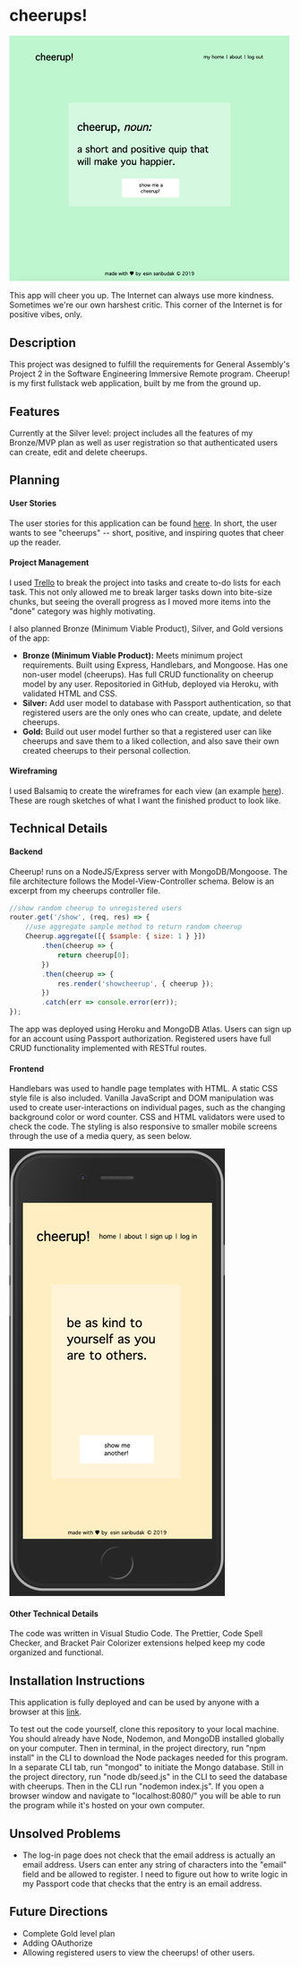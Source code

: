 # cheerups!

<img alt="cheerup! home page" src="images/cheerup_home.png" width="500px">

This app will cheer you up. The Internet can always use more kindness. Sometimes we're our own harshest critic. This corner of the Internet is for positive vibes, only.

## Description

This project was designed to fulfill the requirements for General Assembly's Project 2 in the Software Engineering Immersive Remote program. Cheerup! is my first fullstack web application, built by me from the ground up.

## Features

Currently at the Silver level: project includes all the features of my Bronze/MVP plan as well as user registration so that authenticated users can create, edit and delete cheerups.

## Planning

#### User Stories

The user stories for this application can be found [here](https://github.com/esin87/cheerup/blob/master/planning/user_stories.md). In short, the user wants to see "cheerups" -- short, positive, and inspiring quotes that cheer up the reader.

#### Project Management

I used [Trello](https://trello.com) to break the project into tasks and create to-do lists for each task. This not only allowed me to break larger tasks down into bite-size chunks, but seeing the overall progress as I moved more items into the "done" category was highly motivating.

I also planned Bronze (Minimum Viable Product), Silver, and Gold versions of the app:

- **Bronze (Minimum Viable Product):** Meets minimum project requirements. Built using Express, Handlebars, and Mongoose. Has one non-user model (cheerups). Has full CRUD functionality on cheerup model by any user. Repositoried in GitHub, deployed via Heroku, with validated HTML and CSS.
- **Silver:** Add user model to database with Passport authentication, so that registered users are the only ones who can create, update, and delete cheerups.
- **Gold:** Build out user model further so that a registered user can like cheerups and save them to a liked collection, and also save their own created cheerups to their personal collection.

#### Wireframing

I used Balsamiq to create the wireframes for each view (an example [here](https://github.com/esin87/cheerup/blob/master/planning/cheerup!%20wireframes/Show%20Me%20a%20Cheerup%20View.png)). These are rough sketches of what I want the finished product to look like.

## Technical Details

#### Backend

Cheerup! runs on a NodeJS/Express server with MongoDB/Mongoose. The file architecture follows the Model-View-Controller schema. Below is an excerpt from my cheerups controller file.

```javascript
//show random cheerup to unregistered users
router.get('/show', (req, res) => {
	//use aggregate sample method to return random cheerup
	Cheerup.aggregate([{ $sample: { size: 1 } }])
		.then(cheerup => {
			return cheerup[0];
		})
		.then(cheerup => {
			res.render('showcheerup', { cheerup });
		})
		.catch(err => console.error(err));
});
```

The app was deployed using Heroku and MongoDB Atlas. Users can sign up for an account using Passport authorization. Registered users have full CRUD functionality implemented with RESTful routes.

#### Frontend

Handlebars was used to handle page templates with HTML. A static CSS style file is also included. Vanilla JavaScript and DOM manipulation was used to create user-interactions on individual pages, such as the changing background color or word counter. CSS and HTML validators were used to check the code. The styling is also responsive to smaller mobile screens through the use of a media query, as seen below.

<img src="images/cheerup-mobile-view.png" alt="cheerup mobile view">

#### Other Technical Details

The code was written in Visual Studio Code. The Prettier, Code Spell Checker, and Bracket Pair Colorizer extensions helped keep my code organized and functional.

## Installation Instructions

This application is fully deployed and can be used by anyone with a browser at this [link](https://esins-cheerup-app.herokuapp.com/cheerups/).

To test out the code yourself, clone this repository to your local machine. You should already have Node, Nodemon, and MongoDB installed globally on your computer. Then in terminal, in the project directory, run "npm install" in the CLI to download the Node packages needed for this program. In a separate CLI tab, run "mongod" to initiate the Mongo database. Still in the project directory, run "node db/seed.js" in the CLI to seed the database with cheerups. Then in the CLI run "nodemon index.js". If you open a browser window and navigate to "localhost:8080/" you will be able to run the program while it's hosted on your own computer.

## Unsolved Problems

- The log-in page does not check that the email address is actually an email address. Users can enter any string of characters into the "email" field and be allowed to register. I need to figure out how to write logic in my Passport code that checks that the entry is an email address.

## Future Directions

- Complete Gold level plan
- Adding OAuthorize
- Allowing registered users to view the cheerups! of other users.

